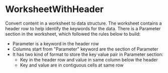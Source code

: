 # WorksheetWithHeader
Convert content in a worksheet to data structure.
The worksheet contains a header row to help identify the keywords for the data.
There is a Parameter section in the worksheet, which followed the rules below to build:
 - Parameter is a keyword in the header row
 - Columns start from "Parameter" keyword are the section of Parameter
 - It has two kind of format to store the key value pair in Parameter section:
   - Key in the header row and value in same column below the header
   - Key and value are in contiguous cells at same row
